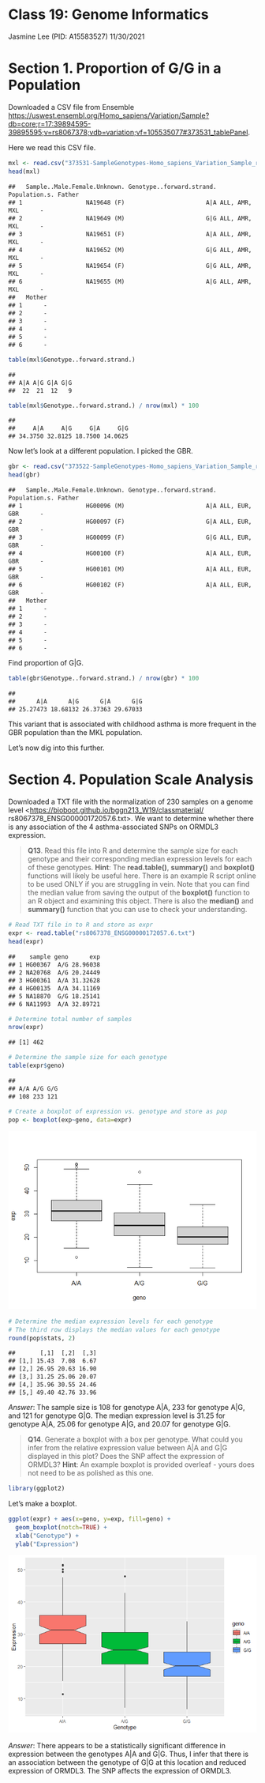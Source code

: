 Class 19: Genome Informatics
================
Jasmine Lee (PID: A15583527)
11/30/2021

# Section 1. Proportion of G/G in a Population

Downloaded a CSV file from Ensemble
<https://uswest.ensembl.org/Homo_sapiens/Variation/Sample?db=core;r=17:39894595-39895595;v=rs8067378;vdb=variation;vf=105535077#373531_tablePanel>.

Here we read this CSV file.

``` r
mxl <- read.csv("373531-SampleGenotypes-Homo_sapiens_Variation_Sample_rs8067378.csv")
head(mxl)
```

    ##   Sample..Male.Female.Unknown. Genotype..forward.strand. Population.s. Father
    ## 1                  NA19648 (F)                       A|A ALL, AMR, MXL      -
    ## 2                  NA19649 (M)                       G|G ALL, AMR, MXL      -
    ## 3                  NA19651 (F)                       A|A ALL, AMR, MXL      -
    ## 4                  NA19652 (M)                       G|G ALL, AMR, MXL      -
    ## 5                  NA19654 (F)                       G|G ALL, AMR, MXL      -
    ## 6                  NA19655 (M)                       A|G ALL, AMR, MXL      -
    ##   Mother
    ## 1      -
    ## 2      -
    ## 3      -
    ## 4      -
    ## 5      -
    ## 6      -

``` r
table(mxl$Genotype..forward.strand.)
```

    ## 
    ## A|A A|G G|A G|G 
    ##  22  21  12   9

``` r
table(mxl$Genotype..forward.strand.) / nrow(mxl) * 100
```

    ## 
    ##     A|A     A|G     G|A     G|G 
    ## 34.3750 32.8125 18.7500 14.0625

Now let’s look at a different population. I picked the GBR.

``` r
gbr <- read.csv("373522-SampleGenotypes-Homo_sapiens_Variation_Sample_rs8067378.csv")
head(gbr)
```

    ##   Sample..Male.Female.Unknown. Genotype..forward.strand. Population.s. Father
    ## 1                  HG00096 (M)                       A|A ALL, EUR, GBR      -
    ## 2                  HG00097 (F)                       G|A ALL, EUR, GBR      -
    ## 3                  HG00099 (F)                       G|G ALL, EUR, GBR      -
    ## 4                  HG00100 (F)                       A|A ALL, EUR, GBR      -
    ## 5                  HG00101 (M)                       A|A ALL, EUR, GBR      -
    ## 6                  HG00102 (F)                       A|A ALL, EUR, GBR      -
    ##   Mother
    ## 1      -
    ## 2      -
    ## 3      -
    ## 4      -
    ## 5      -
    ## 6      -

Find proportion of G\|G.

``` r
table(gbr$Genotype..forward.strand.) / nrow(gbr) * 100
```

    ## 
    ##      A|A      A|G      G|A      G|G 
    ## 25.27473 18.68132 26.37363 29.67033

This variant that is associated with childhood asthma is more frequent
in the GBR population than the MKL population.

Let’s now dig into this further.

# Section 4. Population Scale Analysis

Downloaded a TXT file with the normalization of 230 samples on a genome
level &lt;<https://bioboot.github.io/bggn213_W19/classmaterial/>
rs8067378\_ENSG00000172057.6.txt&gt;. We want to determine whether there
is any association of the 4 asthma-associated SNPs on ORMDL3 expression.

> **Q13**. Read this file into R and determine the sample size for each
> genotype and their corresponding median expression levels for each of
> these genotypes. **Hint**: The **read.table()**, **summary()** and
> **boxplot()** functions will likely be useful here. There is an
> example R script online to be used ONLY if you are struggling in vein.
> Note that you can find the median value from saving the output of the
> **boxplot()** function to an R object and examining this object. There
> is also the **median()** and **summary()** function that you can use
> to check your understanding.

``` r
# Read TXT file in to R and store as expr
expr <- read.table("rs8067378_ENSG00000172057.6.txt")
head(expr)
```

    ##    sample geno      exp
    ## 1 HG00367  A/G 28.96038
    ## 2 NA20768  A/G 20.24449
    ## 3 HG00361  A/A 31.32628
    ## 4 HG00135  A/A 34.11169
    ## 5 NA18870  G/G 18.25141
    ## 6 NA11993  A/A 32.89721

``` r
# Determine total number of samples
nrow(expr)
```

    ## [1] 462

``` r
# Determine the sample size for each genotype
table(expr$geno)
```

    ## 
    ## A/A A/G G/G 
    ## 108 233 121

``` r
# Create a boxplot of expression vs. genotype and store as pop
pop <- boxplot(exp~geno, data=expr)
```

![](Class19_GenomeInformatics_files/figure-gfm/unnamed-chunk-9-1.png)<!-- -->

``` r
# Determine the median expression levels for each genotype
# The third row displays the median values for each genotype
round(pop$stats, 2)
```

    ##       [,1]  [,2]  [,3]
    ## [1,] 15.43  7.08  6.67
    ## [2,] 26.95 20.63 16.90
    ## [3,] 31.25 25.06 20.07
    ## [4,] 35.96 30.55 24.46
    ## [5,] 49.40 42.76 33.96

*Answer*: The sample size is 108 for genotype A\|A, 233 for genotype
A\|G, and 121 for genotype G\|G. The median expression level is 31.25
for genotype A\|A, 25.06 for genotype A\|G, and 20.07 for genotype G\|G.

> **Q14**. Generate a boxplot with a box per genotype. What could you
> infer from the relative expression value between A\|A and G\|G
> displayed in this plot? Does the SNP affect the expression of ORMDL3?
> **Hint**: An example boxplot is provided overleaf - yours does not
> need to be as polished as this one.

``` r
library(ggplot2)
```

Let’s make a boxplot.

``` r
ggplot(expr) + aes(x=geno, y=exp, fill=geno) +
  geom_boxplot(notch=TRUE) +
  xlab("Genotype") +
  ylab("Expression")
```

![](Class19_GenomeInformatics_files/figure-gfm/unnamed-chunk-12-1.png)<!-- -->

*Answer*: There appears to be a statistically significant difference in
expression between the genotypes A\|A and G\|G. Thus, I infer that there
is an association between the genotype of G\|G at this location and
reduced expression of ORMDL3. The SNP affects the expression of ORMDL3.
